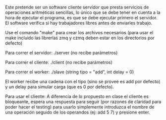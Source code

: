 Este pretende ser un software cliente servidor que presta servicios de
operaciones aritméticas sencillas, lo único que se debe tener en cuenta
a la hora de ejecutar el programa, es que se debe ejecutar primero el servidor.
El software verifica si hay trabajadores libres antes de enviarles trabajo.

Use el comando "make" para crear los archivos necesarios (para usar el make
incluido las librerías zmq y czmq deben estar en los directorios por defecto)

Para correr el servidor:
./server (no recibe parámetros)

Para correr el cliente:
./client (no recibe parámetros)

Para correr el worker:
./slave (string tipo = "add", int delay = 0)

El worker recibe una cadena con el tipo (sino se provee es add por defecto)
y un delay para simular carga (que es 0 por defecto).

Para usar el cliente:
A diferencia de lo propuesto en clase el cliente es bloqueante, espera una
respuesta para seguir (por razones de claridad para poder hacer el testing)
para usarlo simplemente introduzca el nombre de una operación seguido de
los operandos (ej: add 5 7) y presione enter.


